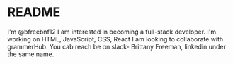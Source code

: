 # README
I'm @bfreebnf12
I am interested in becoming a full-stack developer.
I'm working on HTML, JavaScript, CSS, React
I am looking to collaborate with grammerHub.
You cab reach be on slack- Brittany Freeman, linkedin under the same name.

